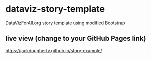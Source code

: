 # dataviz-story-template
DataVizForAll.org story template using modified Bootstrap

## live view (change to your GitHub Pages link)
https://jackdougherty.github.io/story-example/
